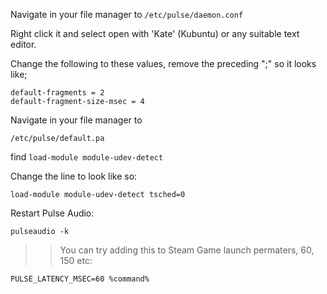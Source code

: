 
Navigate in your file manager to  `/etc/pulse/daemon.conf`

Right click it and select open with 'Kate' (Kubuntu) or any suitable text editor.

Change the following to these values, remove the preceding ";" so it looks like;
```
default-fragments = 2
default-fragment-size-msec = 4
```
Navigate in your file manager to

`/etc/pulse/default.pa`

find `load-module module-udev-detect`

Change the line to look like so:

`load-module module-udev-detect tsched=0`

Restart Pulse Audio:

`pulseaudio -k`

>> You can try adding this to Steam Game launch permaters, 60, 150 etc:
```
PULSE_LATENCY_MSEC=60 %command%
```